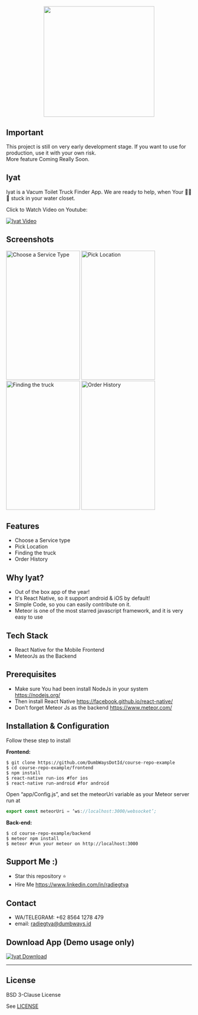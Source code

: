 
<h1 align="center">
  <img src="./logo.png" width="300"/><br>
</h1>

## Important
This project is still on very early development stage. If you want to use for production, use it with your own risk.
<br>More feature Coming Really Soon.

## Iyat
Iyat is a Vacum Toilet Truck Finder App. We are ready to help, when Your 💩💩💩 stuck in your water closet.  

Click to Watch Video on Youtube:

[![Iyat Video](https://img.youtube.com/vi/f5fHm3I7Exk/0.jpg)](https://www.youtube.com/watch?v=f5fHm3I7Exk)

## Screenshots

<p float="left">
  <img src="https://content.screencast.com/users/Radiegtya/folders/Jing/media/55fda3a2-425f-4890-b027-660a8a80285d/00000962.png" width="200" height="350" alt="Choose a Service Type"/>

  <img src="https://content.screencast.com/users/Radiegtya/folders/Jing/media/b8e3b04e-2a6d-421c-bf62-17573332930d/00000963.png" width="200" height="350" alt="Pick Location"/>

  <img src="https://content.screencast.com/users/Radiegtya/folders/Jing/media/5d6ff57a-4f5f-4f0b-93ba-e38fccc91223/00000964.png" width="200" height="350" alt="Finding the truck"/>

  <img src="https://content.screencast.com/users/Radiegtya/folders/Jing/media/e7f85fb0-3c45-4818-a362-ab1026d9ff44/00000965.png" width="200" height="350" alt="Order History"/>
</p>


## Features
* Choose a Service type
* Pick Location
* Finding the truck
* Order History

## Why Iyat?
* Out of the box app of the year!
* It's React Native, so it support android & iOS by default!
* Simple Code, so you can easily contribute on it.
* Meteor is one of the most starred javascript framework, and it is very easy to use

## Tech Stack
* React Native for the Mobile Frontend
* MeteorJs as the Backend

## Prerequisites
* Make sure You had been install NodeJs in your system https://nodejs.org/
* Then install React Native https://facebook.github.io/react-native/
* Don’t forget Meteor Js as the backend https://www.meteor.com/

## Installation & Configuration
Follow these step to install

**Frontend:**
```
$ git clone https://github.com/DumbWaysDotId/course-repo-example
$ cd course-repo-example/frontend
$ npm install
$ react-native run-ios #for ios
$ react-native run-android #for android
```
Open “app/Config.js”, and set the meteorUri variable as your Meteor server run at
```javascript
export const meteorUri = ‘ws://localhost:3000/websocket’;
```

**Back-end:**
```
$ cd course-repo-example/backend
$ meteor npm install
$ meteor #run your meteor on http://localhost:3000
```

## Support Me :)
* Star this repository :star:
* Hire Me https://www.linkedin.com/in/radiegtya

## Contact 
* WA/TELEGRAM: +62 8564 1278 479
* email: radiegtya@dumbways.id

## Download App (Demo usage only)
[![Iyat Download](https://i1.wp.com/apkmodsios.com/wp-content/uploads/2018/12/Download-Infinite-Design-3.4.10-Apk.png)](https://linktodownload.com/course-repo-example.apk)


----

## License

BSD 3-Clause License

See [LICENSE](LICENSE)
